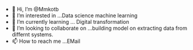 - 👋 Hi, I’m @Mmkotb
- 👀 I’m interested in ...Data science machine learning 
- 🌱 I’m currently learning ... Digital transformation 
- 💞️ I’m looking to collaborate on ...building model on extracting data from differnt systems.
- 📫 How to reach me ...EMail

<!---
Mmkotb/Mmkotb is a ✨ special ✨ repository because its `README.md` (this file) appears on your GitHub profile.
You can click the Preview link to take a look at your changes.
--->
